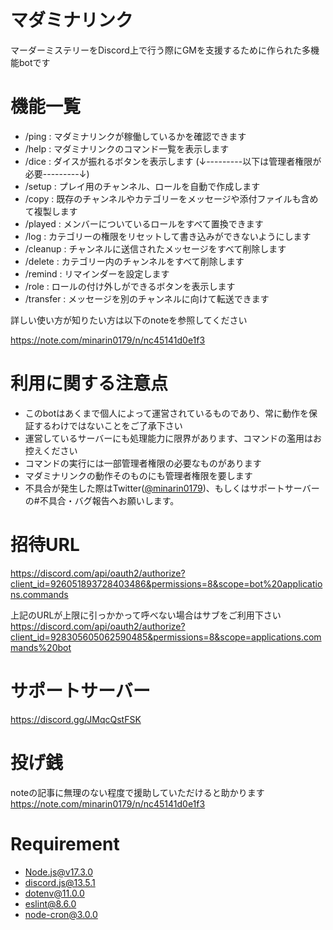 # マダミナリンク
マーダーミステリーをDiscord上で行う際にGMを支援するために作られた多機能botです

# 機能一覧
- /ping : マダミナリンクが稼働しているかを確認できます
- /help : マダミナリンクのコマンド一覧を表示します
- /dice : ダイスが振れるボタンを表示します
(↓---------以下は管理者権限が必要---------↓)
- /setup : プレイ用のチャンネル、ロールを自動で作成します
- /copy : 既存のチャンネルやカテゴリーをメッセージや添付ファイルも含めて複製します
- /played : メンバーについているロールをすべて置換できます
- /log : カテゴリーの権限をリセットして書き込みができないようにします
- /cleanup : チャンネルに送信されたメッセージをすべて削除します
- /delete : カテゴリー内のチャンネルをすべて削除します
- /remind : リマインダーを設定します
- /role : ロールの付け外しができるボタンを表示します
- /transfer : メッセージを別のチャンネルに向けて転送できます

詳しい使い方が知りたい方は以下のnoteを参照してください

https://note.com/minarin0179/n/nc45141d0e1f3 

# 利用に関する注意点
- このbotはあくまで個人によって運営されているものであり、常に動作を保証するわけではないことをご了承下さい
- 運営しているサーバーにも処理能力に限界があります、コマンドの濫用はお控えください
- コマンドの実行には一部管理者権限の必要なものがあります
- マダミナリンクの動作そのものにも管理者権限を要します
- 不具合が発生した際はTwitter([@minarin0179](https://twitter.com/minarin0179))、もしくはサポートサーバーの#不具合・バグ報告へお願いします。

# 招待URL
https://discord.com/api/oauth2/authorize?client_id=926051893728403486&permissions=8&scope=bot%20applications.commands

上記のURLが上限に引っかかって呼べない場合はサブをご利用下さい
https://discord.com/api/oauth2/authorize?client_id=928305605062590485&permissions=8&scope=applications.commands%20bot

# サポートサーバー
https://discord.gg/JMqcQstFSK

# 投げ銭
noteの記事に無理のない程度で援助していただけると助かります
https://note.com/minarin0179/n/nc45141d0e1f3 


# Requirement
- Node.js@v17.3.0
- discord.js@13.5.1
- dotenv@11.0.0
- eslint@8.6.0
- node-cron@3.0.0

